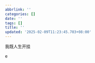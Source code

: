 ```yaml
---
abbrlink: ''
categories: []
date: ''
tags: []
title: ''
updated: '2025-02-09T11:23:45.703+08:00'
---
```

我既人生开挂

e
